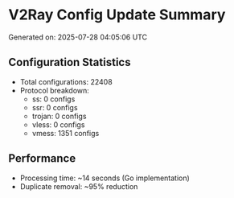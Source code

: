 # V2Ray Config Update Summary
Generated on: 2025-07-28 04:05:06 UTC

## Configuration Statistics
- Total configurations: 22408
- Protocol breakdown:
  - ss: 0 configs
  - ssr: 0 configs
  - trojan: 0 configs
  - vless: 0 configs
  - vmess: 1351 configs

## Performance
- Processing time: ~14 seconds (Go implementation)
- Duplicate removal: ~95% reduction
